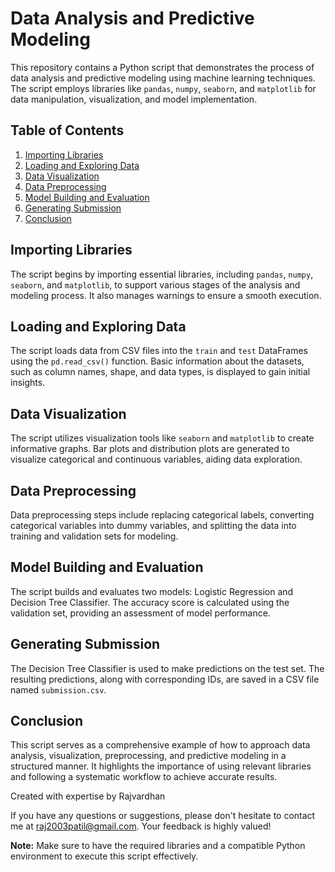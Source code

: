 # Data Analysis and Predictive Modeling

This repository contains a Python script that demonstrates the process of data analysis and predictive modeling using machine learning techniques. The script employs libraries like `pandas`, `numpy`, `seaborn`, and `matplotlib` for data manipulation, visualization, and model implementation.

## Table of Contents

1. [Importing Libraries](#importing-libraries)
2. [Loading and Exploring Data](#loading-and-exploring-data)
3. [Data Visualization](#data-visualization)
4. [Data Preprocessing](#data-preprocessing)
5. [Model Building and Evaluation](#model-building-and-evaluation)
6. [Generating Submission](#generating-submission)
7. [Conclusion](#conclusion)

## Importing Libraries
The script begins by importing essential libraries, including `pandas`, `numpy`, `seaborn`, and `matplotlib`, to support various stages of the analysis and modeling process. It also manages warnings to ensure a smooth execution.

## Loading and Exploring Data
The script loads data from CSV files into the `train` and `test` DataFrames using the `pd.read_csv()` function. Basic information about the datasets, such as column names, shape, and data types, is displayed to gain initial insights.

## Data Visualization
The script utilizes visualization tools like `seaborn` and `matplotlib` to create informative graphs. Bar plots and distribution plots are generated to visualize categorical and continuous variables, aiding data exploration.

## Data Preprocessing
Data preprocessing steps include replacing categorical labels, converting categorical variables into dummy variables, and splitting the data into training and validation sets for modeling.

## Model Building and Evaluation
The script builds and evaluates two models: Logistic Regression and Decision Tree Classifier. The accuracy score is calculated using the validation set, providing an assessment of model performance.

## Generating Submission
The Decision Tree Classifier is used to make predictions on the test set. The resulting predictions, along with corresponding IDs, are saved in a CSV file named `submission.csv`.

## Conclusion
This script serves as a comprehensive example of how to approach data analysis, visualization, preprocessing, and predictive modeling in a structured manner. It highlights the importance of using relevant libraries and following a systematic workflow to achieve accurate results.

Created with expertise by Rajvardhan 

If you have any questions or suggestions, please don't hesitate to contact me at raj2003patil@gmail.com. Your feedback is highly valued!

**Note:** Make sure to have the required libraries and a compatible Python environment to execute this script effectively.
